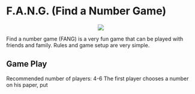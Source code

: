 # F.A.N.G. (Find a Number Game)

<p align="center" >
  <img src="https://github.com/armartirosyan/find-a-number-game/blob/main/assets/fang_icon.png" transform=scale(0.5)/>
</p>

Find a number game (FANG) is a very fun game that can be played with friends and family. Rules and game setup are very simple.



## Game Play

Recommended number of players: 4-6
The first player chooses a number on his paper, put

